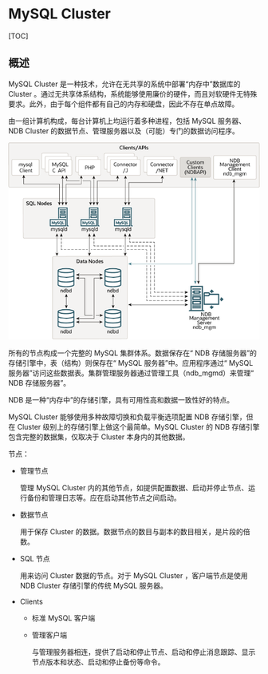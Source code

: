 # MySQL Cluster

[TOC]

## 概述

MySQL Cluster 是一种技术，允许在无共享的系统中部署“内存中”数据库的 Cluster 。通过无共享体系结构，系统能够使用廉价的硬件，而且对软硬件无特殊要求。此外，由于每个组件都有自己的内存和硬盘，因此不存在单点故障。

由一组计算机构成，每台计算机上均运行着多种进程，包括 MySQL 服务器、NDB Cluster 的数据节点、管理服务器以及（可能）专门的数据访问程序。

 ![](../../../Image/c/cluster-components-1.png)

所有的节点构成一个完整的 MySQL 集群体系。数据保存在“ NDB 存储服务器”的存储引擎中，表（结构）则保存在“ MySQL 服务器”中。应用程序通过“ MySQL 服务器”访问这些数据表。集群管理服务器通过管理工具（ndb_mgmd）来管理“ NDB 存储服务器”。

NDB 是一种“内存中”的存储引擎，具有可用性高和数据一致性好的特点。

MySQL Cluster 能够使用多种故障切换和负载平衡选项配置 NDB 存储引擎，但在 Cluster 级别上的存储引擎上做这个最简单。MySQL Cluster 的 NDB 存储引擎包含完整的数据集，仅取决于 Cluster 本身内的其他数据。

节点：

* 管理节点

  管理 MySQL Cluster 内的其他节点，如提供配置数据、启动并停止节点、运行备份和管理日志等。应在启动其他节点之间启动。

* 数据节点

  用于保存 Cluster 的数据。数据节点的数目与副本的数目相关，是片段的倍数。

* SQL 节点

  用来访问 Cluster 数据的节点。对于 MySQL Cluster ，客户端节点是使用 NDB Cluster 存储引擎的传统 MySQL 服务器。

* Clients

  * 标准 MySQL 客户端

  * 管理客户端

    与管理服务器相连，提供了启动和停止节点、启动和停止消息跟踪、显示节点版本和状态、启动和停止备份等命令。

